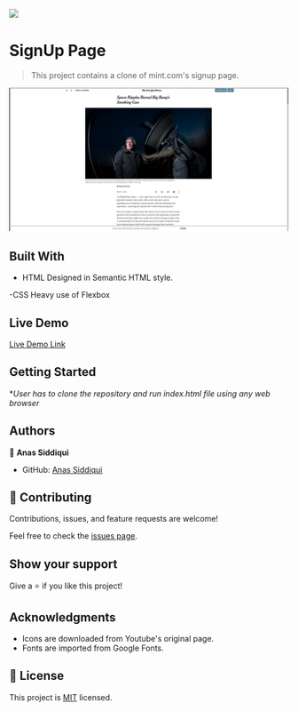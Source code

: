 ![](https://img.shields.io/badge/Microverse-blueviolet)

# SignUp Page

> This project contains a clone of mint.com's signup page.

![screenshot](./project-screenshot.png)


## Built With

- HTML
Designed in Semantic HTML style.

-CSS
Heavy use of Flexbox

## Live Demo

[Live Demo Link](https://smcommits.github.io/TheNewYork-Times/)


## Getting Started

**User has to clone the repository and run index.html file using any web browser*


## Authors

👤 **Anas Siddiqui**

- GitHub: [Anas Siddiqui](https://github.com/smcommits)


## 🤝 Contributing

Contributions, issues, and feature requests are welcome!

Feel free to check the [issues page](issues/).

## Show your support

Give a ⭐️ if you like this project!

## Acknowledgments

- Icons are downloaded from Youtube's original page.
- Fonts are imported from Google Fonts.


## 📝 License

This project is [MIT](lic.url) licensed.
